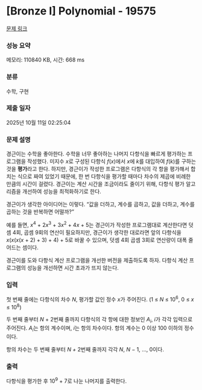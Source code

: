 # [Bronze I] Polynomial - 19575 

[문제 링크](https://www.acmicpc.net/problem/19575) 

### 성능 요약

메모리: 110840 KB, 시간: 668 ms

### 분류

수학, 구현

### 제출 일자

2025년 10월 11일 02:25:04

### 문제 설명

<p>경근이는 수학을 좋아한다. 수학을 너무 좋아하는 나머지 다항식을 빠르게 평가하는 프로그램을 작성했다. 미지수 <em>x</em>로 구성된 다항식 <em>f</em>(<em>x</em>)에서 <em>x</em>에 <em>k</em>를 대입하여 <em>f</em>(<em>k</em>)를 구하는 것을 <strong>평가</strong>라고 한다. 하지만, 경근이가 작성한 프로그램은 다항식의 각 항을 평가해서 합치는 식으로 짜여 있었기 때문에, 한 번 다항식을 평가할 때마다 차수의 제곱에 비례한 만큼의 시간이 걸렸다. 경근이는 계산 시간을 조금이라도 줄이기 위해, 다항식 평가 알고리즘을 개선하여 성능을 최적화하기로 한다.</p>

<p>경근이가 생각한 아이디어는 이렇다. “값을 더하고, 계수를 곱하고, 값을 더하고, 계수를 곱하는 것을 반복하면 어떨까?”</p>

<p>예를 들면, <em>x</em><sup>4</sup> + 2<em>x</em><sup>3</sup> + 3<em>x</em><sup>2</sup> + 4<em>x</em> + 5는 경근이가 작성한 프로그램대로 계산한다면 덧셈 4회, 곱셈 9회의 연산이 필요하지만, 경근이가 생각한 대로라면 앞의 다항식을 <em>x</em>(<em>x</em>(<em>x</em>(<em>x</em> + 2) + 3) + 4) + 5로 바꿀 수 있으며, 덧셈 4회 곱셈 3회로 연산량이 대폭 줄어드는 셈이다.</p>

<p>경근이를 도와 다항식 계산 프로그램을 개선한 버전을 제출하도록 하자. 다항식 계산 프로그램의 성능을 개선하면 시간 초과가 뜨지 않는다.</p>

### 입력 

 <p>첫 번째 줄에는 다항식의 차수 <em>N</em>, 평가할 값인 정수 <em>x</em>가 주어진다. (1 ≤ <em>N</em> ≤ 10<sup>6</sup>, 0 ≤ <em>x</em> ≤ 10<sup>8</sup>)</p>

<p>두 번째 줄부터 <em>N</em> + 2번째 줄까지 다항식의 각 항에 대한 정보인 <em>A<sub>i</sub></em>, <em>i</em>가 각각 입력으로 주어진다. <em>A<sub>i</sub></em>는 항의 계수이며, <em>i</em>는 항의 차수이다. 항의 계수는 0 이상 100 이하의 정수이다.</p>

<p>항의 차수는 두 번째 줄부터 <em>N + </em>2번째 줄까지 각각 <em>N</em>, <em>N</em> − 1, ..., 0이다.</p>

### 출력 

 <p>다항식을 평가한 후 10<sup>9</sup> + 7로 나눈 나머지를 출력한다.</p>

